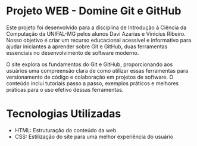 # Projeto WEB - Domine Git e GitHub

Este projeto foi desenvolvido para a disciplina de Introdução à Ciência da Computação da UNIFAL-MG pelos alunos Davi Azarias e Vinicius Ribeiro. Nosso objetivo é criar um recurso educacional acessível e informativo para ajudar iniciantes a aprender sobre Git e GitHub, duas ferramentas essenciais no desenvolvimento de software moderno.

O site explora os fundamentos do Git e GitHub, proporcionando aos usuários uma compreensão clara de como utilizar essas ferramentas para versionamento de código e colaboração em projetos de software. O conteúdo inclui tutoriais passo a passo, exemplos práticos e melhores práticas para o uso efetivo dessas ferramentas.

# Tecnologias Utilizadas

- HTML: Estruturação do conteúdo da web.
- CSS: Estilização do site para uma melhor experiência do usuário
